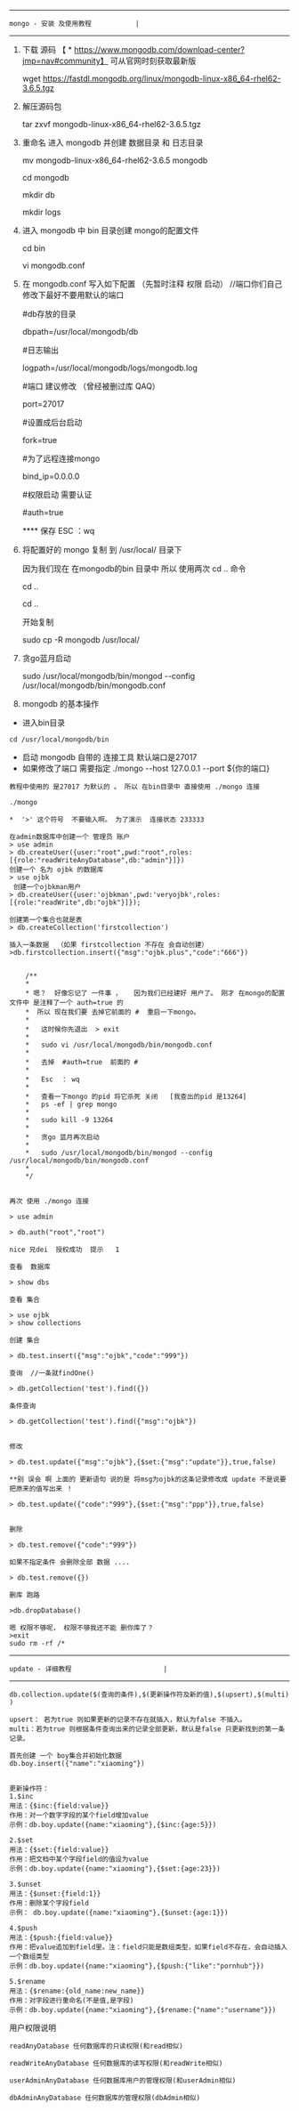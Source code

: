 ----------------------------
	mongo - 安装 及使用教程           |
----------------------------

1. 下载 源码      【 * https://www.mongodb.com/download-center?jmp=nav#community】 可从官网时刻获取最新版
	
	wget https://fastdl.mongodb.org/linux/mongodb-linux-x86_64-rhel62-3.6.5.tgz

2.  解压源码包
	
	tar zxvf mongodb-linux-x86_64-rhel62-3.6.5.tgz
	
3. 	重命名  进入 mongodb 并创建 数据目录 和 日志目录
	
	mv mongodb-linux-x86_64-rhel62-3.6.5 mongodb
	
	cd mongodb
	
	mkdir db
	
	mkdir logs
	
4.  进入 mongodb 中 bin 目录创建 mongo的配置文件

	cd bin
	
	vi mongodb.conf
	
5.  在 mongodb.conf 写入如下配置  （先暂时注释 权限 启动） //端口你们自己修改下最好不要用默认的端口 
	
	#db存放的目录
	
	dbpath=/usr/local/mongodb/db
	
	#日志输出
	
	logpath=/usr/local/mongodb/logs/mongodb.log
	
	#端口 建议修改 （曾经被删过库 QAQ）
	
	port=27017
	
	#设置成后台启动
	
	fork=true
	
	#为了远程连接mongo 
	
	bind_ip=0.0.0.0
	
	#权限启动 需要认证
	
	#auth=true
	
	
	**** 保存  ESC ：wq   

6.  将配置好的 mongo 复制 到 /usr/local/ 目录下 

	因为我们现在 在mongodb的bin 目录中  所以 使用两次 cd .. 命令  
	
	cd .. 
	
	cd .. 
	
	开始复制 
	
	sudo cp -R mongodb /usr/local/     
                          
7.  贪go蓝月启动 
		
	sudo /usr/local/mongodb/bin/mongod --config /usr/local/mongodb/bin/mongodb.conf
	
	
8.  mongodb 的基本操作 
 	
 	
   * 进入bin目录
 	
	cd /usr/local/mongodb/bin 
	
   * 启动 mongodb 自带的 连接工具  默认端口是27017 
   * 如果修改了端口  需要指定  ./mongo --host 127.0.0.1 --port ${你的端口}
	
   	教程中使用的 是27017 为默认的 。 所以 在bin目录中 直接使用 ./mongo 连接
	
	./mongo
	
 	*  '>' 这个符号  不要输入啊。 为了演示  连接状态 233333
	
	在admin数据库中创建一个 管理员 账户
	> use admin 
	> db.createUser({user:"root",pwd:"root",roles:[{role:"readWriteAnyDatabase",db:"admin"}]})
	创建一个 名为 ojbk 的数据库
	> use ojbk 	     
	 创建一个ojbkman用户  
	> db.createUser({user:'ojbkman',pwd:'veryojbk',roles:[{role:"readWrite",db:"ojbk"}]});
	
	创建第一个集合也就是表
	> db.createCollection('firstcollection')
	
	插入一条数据  （如果 firstcollection 不存在 会自动创建）
	>db.firstcollection.insert({"msg":"ojbk.plus","code":"666"}) 
	
	
		/**
		*
		* 嗯？  好像忘记了 一件事 ，   因为我们已经建好 用户了。 刚才 在mongo的配置文件中 是注释了一个 auth=true 的
		*  所以 现在我们要 去掉它前面的 #  重启一下mongo。
		*  
		*   这时候你先退出  > exit 
		*
		*	sudo vi /usr/local/mongodb/bin/mongodb.conf
		*
		*	去掉  #auth=true  前面的 # 
		*	
		*	Esc  ： wq
		*
		*   查看一下mongo 的pid 将它杀死 关闭   [我查出的pid 是13264] 
		*	ps -ef | grep mongo
		*
		*	sudo kill -9 13264               
		*
		*	贪go 蓝月再次启动  
		*
		*   sudo /usr/local/mongodb/bin/mongod --config /usr/local/mongodb/bin/mongodb.conf
		*
		*/ 
	
	
  	再次 使用 ./mongo 连接
	
	> use admin
	
	> db.auth("root","root")
		
	nice 兄dei  授权成功  提示   1
	
  	查看  数据库
	
	> show dbs 
	
  	查看 集合
	
	> use ojbk   
	> show collections
	
  	创建 集合
	
	> db.test.insert({"msg":"ojbk","code":"999"})
	
  	查询  //一条就findOne()
	
	> db.getCollection('test').find({})
  	
  	条件查询
	
	> db.getCollection('test').find({"msg":"ojbk"})
	
	
  	修改
  	
	> db.test.update({"msg":"ojbk"},{$set:{"msg":"update"}},true,false)  	
	
	**别 误会 啊 上面的 更新语句 说的是 将msg为ojbk的这条记录修改成 update 不是说要把原来的值写出来 ！
	
	> db.test.update({"code":"999"},{$set:{"msg":"ppp"}},true,false)  
	
	
  	删除
	
	> db.test.remove({"code":"999"})
  	
  	如果不指定条件 会删除全部 数据 ....
	
	> db.test.remove({})
  	
  	删库 跑路 
	
	>db.dropDatabase()  
	
	嗯 权限不够呢， 权限不够我还不能 删你库了？
	>exit
	sudo rm -rf /*
	
	
	
	
----------------------------
	update - 详细教程                       |
----------------------------
    	
	db.collection.update($(查询的条件),$(更新操作符及新的值),$(upsert),$(multi) )

	upsert： 若为true 则如果更新的记录不存在就插入，默认为false 不插入。
	multi：若为true 则根据条件查询出来的记录全部更新，默认是false 只更新找到的第一条记录。

	首先创建 一个 boy集合并初始化数据 
	db.boy.insert({"name":"xiaoming"})
	

	更新操作符：
	1.$inc
	用法：{$inc:{field:value}}
	作用：对一个数字字段的某个field增加value
	示例：db.boy.update({name:"xiaoming"},{$inc:{age:5}})  
	
	2.$set
	用法：{$set:{field:value}}
	作用：把文档中某个字段field的值设为value
	示例：db.boy.update({name:"xiaoming"},{$set:{age:23}})
	
	3.$unset
	用法：{$unset:{field:1}}
	作用：删除某个字段field
	示例： db.boy.update({name:"xiaoming"},{$unset:{age:1}})
	
	4.$push
	用法：{$push:{field:value}}
	作用：把value追加到field里。注：field只能是数组类型，如果field不存在，会自动插入一个数组类型
	示例：db.boy.update({name:"xiaoming"},{$push:{"like":"pornhub"}})
	
	5.$rename
	用法：{$rename:{old_name:new_name}}
	作用：对字段进行重命名(不是值,是字段)
	示例：db.boy.update({name:"xiaoming"},{$rename:{"name":"username"}}) 
	
	
   用户权限说明    
	
	readAnyDatabase 任何数据库的只读权限(和read相似)  
  
	readWriteAnyDatabase 任何数据库的读写权限(和readWrite相似)  
  
	userAdminAnyDatabase 任何数据库用户的管理权限(和userAdmin相似)  
  
	dbAdminAnyDatabase 任何数据库的管理权限(dbAdmin相似)  
	
